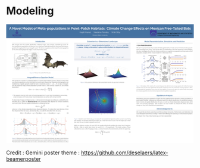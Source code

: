 # Modeling



<p align="center">
<a href="">
<img src="https://github.com/KapilKhanal/Modeling-of-Bat-Populations/blob/master/bat_poster_v3.pdf">
</a>
</p>

Credit : Gemini poster theme : https://github.com/deselaers/latex-beamerposter


